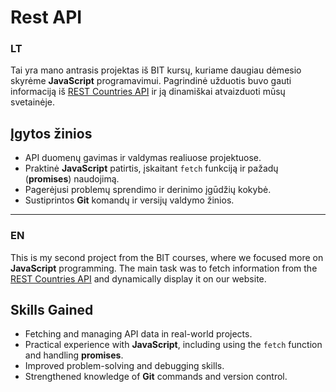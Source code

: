 # Rest API

### LT
Tai yra mano antrasis projektas iš BIT kursų, kuriame daugiau dėmesio skyrėme **JavaScript** programavimui. Pagrindinė užduotis buvo gauti informaciją iš [REST Countries API](https://restcountries.com/) ir ją dinamiškai atvaizduoti mūsų svetainėje.

## Įgytos žinios

- API duomenų gavimas ir valdymas realiuose projektuose.
- Praktinė **JavaScript** patirtis, įskaitant `fetch` funkciją ir pažadų (**promises**) naudojimą.
- Pagerėjusi problemų sprendimo ir derinimo įgūdžių kokybė.
- Sustiprintos **Git** komandų ir versijų valdymo žinios.

---
### EN
This is my second project from the BIT courses, where we focused more on **JavaScript** programming. The main task was to fetch information from the [REST Countries API](https://restcountries.com/) and dynamically display it on our website.

## Skills Gained

- Fetching and managing API data in real-world projects.
- Practical experience with **JavaScript**, including using the `fetch` function and handling **promises**.
- Improved problem-solving and debugging skills.
- Strengthened knowledge of **Git** commands and version control.
